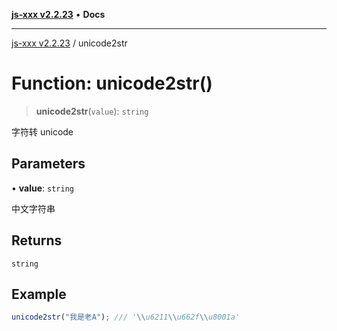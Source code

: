 [**js-xxx v2.2.23**](../README.md) • **Docs**

***

[js-xxx v2.2.23](../README.md) / unicode2str

# Function: unicode2str()

> **unicode2str**(`value`): `string`

字符转 unicode

## Parameters

• **value**: `string`

中文字符串

## Returns

`string`

## Example

```ts
unicode2str("我是老A"); /// '\\u6211\\u662f\\u8001a'
```
